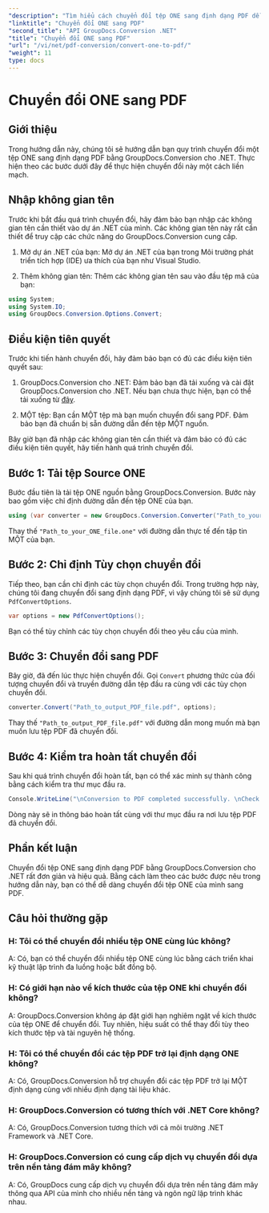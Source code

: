 ```yaml
---
"description": "Tìm hiểu cách chuyển đổi tệp ONE sang định dạng PDF dễ dàng bằng GroupDocs.Conversion cho .NET. Làm theo hướng dẫn từng bước của chúng tôi."
"linktitle": "Chuyển đổi ONE sang PDF"
"second_title": "API GroupDocs.Conversion .NET"
"title": "Chuyển đổi ONE sang PDF"
"url": "/vi/net/pdf-conversion/convert-one-to-pdf/"
"weight": 11
type: docs
---
```

# Chuyển đổi ONE sang PDF

## Giới thiệu

Trong hướng dẫn này, chúng tôi sẽ hướng dẫn bạn quy trình chuyển đổi một tệp ONE sang định dạng PDF bằng GroupDocs.Conversion cho .NET. Thực hiện theo các bước dưới đây để thực hiện chuyển đổi này một cách liền mạch.

## Nhập không gian tên

Trước khi bắt đầu quá trình chuyển đổi, hãy đảm bảo bạn nhập các không gian tên cần thiết vào dự án .NET của mình. Các không gian tên này rất cần thiết để truy cập các chức năng do GroupDocs.Conversion cung cấp.

1. Mở dự án .NET của bạn: Mở dự án .NET của bạn trong Môi trường phát triển tích hợp (IDE) ưa thích của bạn như Visual Studio.

2. Thêm không gian tên: Thêm các không gian tên sau vào đầu tệp mã của bạn:

```csharp
using System;
using System.IO;
using GroupDocs.Conversion.Options.Convert;
```

## Điều kiện tiên quyết

Trước khi tiến hành chuyển đổi, hãy đảm bảo bạn có đủ các điều kiện tiên quyết sau:

1. GroupDocs.Conversion cho .NET: Đảm bảo bạn đã tải xuống và cài đặt GroupDocs.Conversion cho .NET. Nếu bạn chưa thực hiện, bạn có thể tải xuống từ [đây](https://releases.groupdocs.com/conversion/net/).

2. MỘT tệp: Bạn cần MỘT tệp mà bạn muốn chuyển đổi sang PDF. Đảm bảo bạn đã chuẩn bị sẵn đường dẫn đến tệp MỘT nguồn.

Bây giờ bạn đã nhập các không gian tên cần thiết và đảm bảo có đủ các điều kiện tiên quyết, hãy tiến hành quá trình chuyển đổi.

## Bước 1: Tải tệp Source ONE

Bước đầu tiên là tải tệp ONE nguồn bằng GroupDocs.Conversion. Bước này bao gồm việc chỉ định đường dẫn đến tệp ONE của bạn.

```csharp
using (var converter = new GroupDocs.Conversion.Converter("Path_to_your_ONE_file.one"))
```

Thay thế `"Path_to_your_ONE_file.one"` với đường dẫn thực tế đến tập tin MỘT của bạn.

## Bước 2: Chỉ định Tùy chọn chuyển đổi

Tiếp theo, bạn cần chỉ định các tùy chọn chuyển đổi. Trong trường hợp này, chúng tôi đang chuyển đổi sang định dạng PDF, vì vậy chúng tôi sẽ sử dụng `PdfConvertOptions`.

```csharp
var options = new PdfConvertOptions();
```

Bạn có thể tùy chỉnh các tùy chọn chuyển đổi theo yêu cầu của mình.

## Bước 3: Chuyển đổi sang PDF

Bây giờ, đã đến lúc thực hiện chuyển đổi. Gọi `Convert` phương thức của đối tượng chuyển đổi và truyền đường dẫn tệp đầu ra cùng với các tùy chọn chuyển đổi.

```csharp
converter.Convert("Path_to_output_PDF_file.pdf", options);
```

Thay thế `"Path_to_output_PDF_file.pdf"` với đường dẫn mong muốn mà bạn muốn lưu tệp PDF đã chuyển đổi.

## Bước 4: Kiểm tra hoàn tất chuyển đổi

Sau khi quá trình chuyển đổi hoàn tất, bạn có thể xác minh sự thành công bằng cách kiểm tra thư mục đầu ra.

```csharp
Console.WriteLine("\nConversion to PDF completed successfully. \nCheck output in {0}", outputFolder);
```

Dòng này sẽ in thông báo hoàn tất cùng với thư mục đầu ra nơi lưu tệp PDF đã chuyển đổi.

## Phần kết luận

Chuyển đổi tệp ONE sang định dạng PDF bằng GroupDocs.Conversion cho .NET rất đơn giản và hiệu quả. Bằng cách làm theo các bước được nêu trong hướng dẫn này, bạn có thể dễ dàng chuyển đổi tệp ONE của mình sang PDF.

## Câu hỏi thường gặp

### H: Tôi có thể chuyển đổi nhiều tệp ONE cùng lúc không?

A: Có, bạn có thể chuyển đổi nhiều tệp ONE cùng lúc bằng cách triển khai kỹ thuật lập trình đa luồng hoặc bất đồng bộ.

### H: Có giới hạn nào về kích thước của tệp ONE khi chuyển đổi không?

A: GroupDocs.Conversion không áp đặt giới hạn nghiêm ngặt về kích thước của tệp ONE để chuyển đổi. Tuy nhiên, hiệu suất có thể thay đổi tùy theo kích thước tệp và tài nguyên hệ thống.

### H: Tôi có thể chuyển đổi các tệp PDF trở lại định dạng ONE không?

A: Có, GroupDocs.Conversion hỗ trợ chuyển đổi các tệp PDF trở lại MỘT định dạng cùng với nhiều định dạng tài liệu khác.

### H: GroupDocs.Conversion có tương thích với .NET Core không?

A: Có, GroupDocs.Conversion tương thích với cả môi trường .NET Framework và .NET Core.

### H: GroupDocs.Conversion có cung cấp dịch vụ chuyển đổi dựa trên nền tảng đám mây không?

A: Có, GroupDocs cung cấp dịch vụ chuyển đổi dựa trên nền tảng đám mây thông qua API của mình cho nhiều nền tảng và ngôn ngữ lập trình khác nhau.